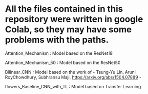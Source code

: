 # All the files contained in this repository were written in google Colab, so they may have some problems with the paths.

Attention_Mechanism : Model based on the ResNet18

Attention_Mechanism_50 : Model based on the ResNet50

Bilinear_CNN : Model based on the work of - Tsung-Yu Lin, Aruni RoyChowdhury, Subhransu Maji, https://arxiv.org/abs/1504.07889 -

flowers_Baseline_CNN_with_TL : Model based on Transfer Learning 
